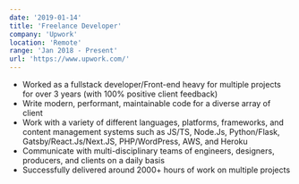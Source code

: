 ```yaml
---
date: '2019-01-14'
title: 'Freelance Developer'
company: 'Upwork'
location: 'Remote'
range: 'Jan 2018 - Present'
url: 'https://www.upwork.com/'
---
```


- Worked as a fullstack developer/Front-end heavy for multiple projects for over 3 years (with 100% positive client feedback)
- Write modern, performant, maintainable code for a diverse array of client
- Work with a variety of different languages, platforms, frameworks, and content management systems such as JS/TS, Node.Js, Python/Flask, Gatsby/React.Js/Next.JS, PHP/WordPress, AWS, and Heroku
- Communicate with multi-disciplinary teams of engineers, designers, producers, and clients on a daily basis
- Successfully delivered around 2000+ hours of work on multiple projects
